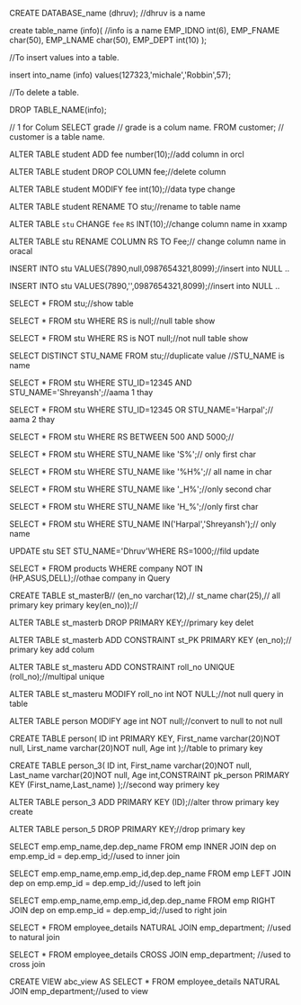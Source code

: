 CREATE DATABASE_name (dhruv); //dhruv is a name

create table_name (info)(  //info is a name
EMP_IDNO int(6),
EMP_FNAME char(50),
EMP_LNAME char(50),
EMP_DEPT int(10)
);

//To insert values into a table.

insert into_name (info) values(127323,'michale','Robbin',57);

//To delete a table.

DROP TABLE_NAME(info); 

// 1 for Colum 
SELECT grade // grade is a colum name.
FROM customer; // customer is a table name.

ALTER TABLE student ADD fee number(10);//add column in orcl 

ALTER TABLE student DROP COLUMN fee;//delete column

ALTER TABLE student MODIFY fee int(10);//data type change

ALTER TABLE student RENAME TO stu;//rename to table name

ALTER TABLE `stu` CHANGE `fee` `RS` INT(10);//change column name in xxamp

ALTER TABLE stu RENAME COLUMN RS TO Fee;// change column name in oracal

INSERT INTO stu VALUES(7890,null,0987654321,8099);//insert into NULL ..

INSERT INTO stu VALUES(7890,'',0987654321,8099);//insert into NULL ..

SELECT * FROM stu;//show table

SELECT * FROM stu WHERE RS is null;//null table show

SELECT * FROM stu WHERE RS is NOT null;//not null table show

SELECT DISTINCT STU_NAME FROM stu;//duplicate value //STU_NAME is name

SELECT * FROM stu WHERE STU_ID=12345 AND STU_NAME='Shreyansh';//aama 1 thay

SELECT * FROM stu WHERE STU_ID=12345 OR STU_NAME='Harpal';// aama 2 thay

SELECT * FROM stu WHERE RS BETWEEN 500 AND 5000;//

SELECT * FROM stu WHERE STU_NAME like 'S%';// only first char 

SELECT * FROM stu WHERE STU_NAME like '%H%';// all name in char 

SELECT * FROM stu WHERE STU_NAME like '_H%';//only second char 


SELECT * FROM stu WHERE STU_NAME like 'H_%';//only first char

SELECT * FROM stu WHERE STU_NAME IN('Harpal','Shreyansh');// only name

UPDATE stu SET STU_NAME='Dhruv'WHERE RS=1000;//fild update

SELECT * FROM products WHERE company NOT IN (HP,ASUS,DELL);//othae company in Query

CREATE TABLE st_masterB//
(en_no varchar(12),//
 st_name char(25),//    all primary key
 primary key(en_no));//

ALTER TABLE st_masterb DROP PRIMARY KEY;//primary key delet

ALTER TABLE st_masterb ADD CONSTRAINT st_PK PRIMARY KEY (en_no);// primary key add colum

ALTER TABLE st_masteru ADD CONSTRAINT roll_no UNIQUE (roll_no);//multipal unique

ALTER TABLE st_masteru MODIFY roll_no int NOT NULL;//not null query in table

ALTER TABLE person MODIFY age int NOT null;//convert to null to not null

CREATE TABLE person( ID int PRIMARY KEY, First_name varchar(20)NOT null, Lirst_name varchar(20)NOT null, Age int );//table to primary key

CREATE TABLE person_3( ID int, First_name varchar(20)NOT null, Last_name varchar(20)NOT null, Age int,CONSTRAINT pk_person PRIMARY KEY (First_name,Last_name) );//second way primery key

ALTER TABLE person_3 ADD PRIMARY KEY (ID);//alter throw primary key create

ALTER TABLE person_5 DROP PRIMARY KEY;//drop primary key

SELECT emp.emp_name,dep.dep_name FROM emp INNER JOIN dep on emp.emp_id = dep.emp_id;//used to inner join 

SELECT emp.emp_name,emp.emp_id,dep.dep_name FROM emp LEFT JOIN dep on emp.emp_id = dep.emp_id;//used to left join 

SELECT emp.emp_name,emp.emp_id,dep.dep_name FROM emp RIGHT JOIN dep on emp.emp_id = dep.emp_id;//used to right join 

SELECT * FROM employee_details NATURAL JOIN emp_department; //used to natural join

SELECT * FROM employee_details CROSS JOIN emp_department; //used to cross join

CREATE VIEW abc_view AS SELECT * FROM employee_details NATURAL JOIN emp_department;//used to view

